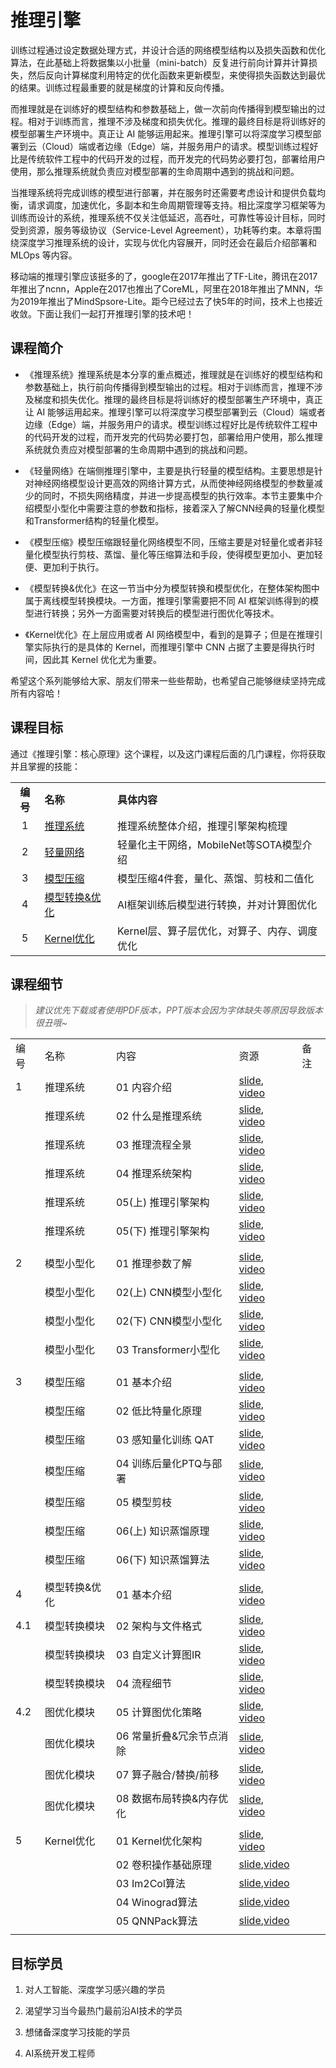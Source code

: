 # 推理引擎

训练过程通过设定数据处理方式，并设计合适的网络模型结构以及损失函数和优化算法，在此基础上将数据集以小批量（mini-batch）反复进行前向计算并计算损失，然后反向计算梯度利用特定的优化函数来更新模型，来使得损失函数达到最优的结果。训练过程最重要的就是梯度的计算和反向传播。

而推理就是在训练好的模型结构和参数基础上，做一次前向传播得到模型输出的过程。相对于训练而言，推理不涉及梯度和损失优化。推理的最终目标是将训练好的模型部署生产环境中。真正让 AI 能够运用起来。推理引擎可以将深度学习模型部署到云（Cloud）端或者边缘（Edge）端，并服务用户的请求。模型训练过程好比是传统软件工程中的代码开发的过程，而开发完的代码势必要打包，部署给用户使用，那么推理系统就负责应对模型部署的生命周期中遇到的挑战和问题。

当推理系统将完成训练的模型进行部署，并在服务时还需要考虑设计和提供负载均衡，请求调度，加速优化，多副本和生命周期管理等支持。相比深度学习框架等为训练而设计的系统，推理系统不仅关注低延迟，高吞吐，可靠性等设计目标，同时受到资源，服务等级协议（Service-Level Agreement），功耗等约束。本章将围绕深度学习推理系统的设计，实现与优化内容展开，同时还会在最后介绍部署和 MLOps 等内容。

移动端的推理引擎应该挺多的了，google在2017年推出了TF-Lite，腾讯在2017年推出了ncnn，Apple在2017也推出了CoreML，阿里在2018年推出了MNN，华为2019年推出了MindSpsore-Lite。距今已经过去了快5年的时间，技术上也接近收敛。下面让我们一起打开推理引擎的技术吧！

## 课程简介

- 《推理系统》推理系统是本分享的重点概述，推理就是在训练好的模型结构和参数基础上，执行前向传播得到模型输出的过程。相对于训练而言，推理不涉及梯度和损失优化。推理的最终目标是将训练好的模型部署生产环境中，真正让 AI 能够运用起来。推理引擎可以将深度学习模型部署到云（Cloud）端或者边缘（Edge）端，并服务用户的请求。模型训练过程好比是传统软件工程中的代码开发的过程，而开发完的代码势必要打包，部署给用户使用，那么推理系统就负责应对模型部署的生命周期中遇到的挑战和问题。

- 《轻量网络》在端侧推理引擎中，主要是执行轻量的模型结构。主要思想是针对神经网络模型设计更高效的网络计算方式，从而使神经网络模型的参数量减少的同时，不损失网络精度，并进一步提高模型的执行效率。本节主要集中介绍模型小型化中需要注意的参数和指标，接着深入了解CNN经典的轻量化模型和Transformer结构的轻量化模型。

- 《模型压缩》模型压缩跟轻量化网络模型不同，压缩主要是对轻量化或者非轻量化模型执行剪枝、蒸馏、量化等压缩算法和手段，使得模型更加小、更加轻便、更加利于执行。

- 《模型转换&优化》在这一节当中分为模型转换和模型优化，在整体架构图中属于离线模型转换模块。一方面，推理引擎需要把不同 AI 框架训练得到的模型进行转换；另外一方面需要对转换后的模型进行图优化等技术。

- 《Kernel优化》在上层应用或者 AI 网络模型中，看到的是算子；但是在推理引擎实际执行的是具体的 Kernel，而推理引擎中 CNN 占据了主要是得执行时间，因此其 Kernel 优化尤为重要。

希望这个系列能够给大家、朋友们带来一些些帮助，也希望自己能够继续坚持完成所有内容哈！

## 课程目标

通过《推理引擎：核心原理》这个课程，以及这门课程后面的几门课程，你将获取并且掌握的技能：

|        |                         |                            |
|:------:|:----------------------- |:-------------------------- |
| **编号** | **名称**                  | **具体内容**                   |
| 1      | [推理系统](./Inference/)    | 推理系统整体介绍，推理引擎架构梳理          |
| 2      | [轻量网络](./Mobilenet/)    | 轻量化主干网络，MobileNet等SOTA模型介绍 |
| 3      | [模型压缩](./Slim/)         | 模型压缩4件套，量化、蒸馏、剪枝和二值化       |
| 4      | [模型转换&优化](./Converter/) | AI框架训练后模型进行转换，并对计算图优化      |
| 5      | [Kernel优化](./Kernel/)   | Kernel层、算子层优化，对算子、内存、调度优化  |

## 课程细节

> *建议优先下载或者使用PDF版本，PPT版本会因为字体缺失等原因导致版本很丑哦~*

|     |          |                   |                                                                                                     |     |
| --- | -------- | ----------------- | --------------------------------------------------------------------------------------------------- | --- |
| 编号  | 名称       | 内容                | 资源                                                                                                  | 备注  |
| 1   | 推理系统     | 01 内容介绍           | [slide](./Inference/01.introduction.pdf), [video](https://www.bilibili.com/video/BV1J8411K7pj/)     |     |
|     | 推理系统     | 02 什么是推理系统        | [slide](./Inference/02.constraints.pdf), [video](https://www.bilibili.com/video/BV1nY4y1f7G5/)      |     |
|     | 推理系统     | 03 推理流程全景         | [slide](./Inference/03.workflow.pdf), [video](https://www.bilibili.com/video/BV1M24y1v7rK/)         |     |
|     | 推理系统     | 04 推理系统架构         | [slide](./Inference/04.system.pdf), [video](https://www.bilibili.com/video/BV1Gv4y1i7Tw/)           |     |
|     | 推理系统     | 05(上) 推理引擎架构      | [slide](./Inference/05.inference.pdf), [video](https://www.bilibili.com/video/BV1Mx4y137Er/)        |     |
|     | 推理系统     | 05(下) 推理引擎架构      | [slide](./Inference/06.architecture.pdf), [video](https://www.bilibili.com/video/BV1FG4y1C7Mn/)     |     |
|     |          |                   |                                                                                                     |     |
| 2   | 模型小型化    | 01 推理参数了解         | [slide](./Mobilenet/01.introduction.pdf), [video](https://www.bilibili.com/video/BV1KW4y1G75J/)     |     |
|     | 模型小型化    | 02(上) CNN模型小型化    | [slide](./Mobilenet/02.cnn.pdf), [video](https://www.bilibili.com/video/BV1Y84y1b7xj/)              |     |
|     | 模型小型化    | 02(下) CNN模型小型化    | [slide](./Mobilenet/02.cnn.pdf), [video](https://www.bilibili.com/video/BV1DK411k7qt/)              |     |
|     | 模型小型化    | 03 Transformer小型化 | [slide](./Mobilenet/03.transform.pdf), [video](https://www.bilibili.com/video/BV19d4y1V7ou/)        |     |
|     |          |                   |                                                                                                     |     |
| 3   | 模型压缩     | 01 基本介绍           | [slide](./Slim/01.introduction.pdf), [video](https://www.bilibili.com/video/BV1384y187tL/)          |     |
|     | 模型压缩     | 02 低比特量化原理        | [slide](./Slim/02.quant.pdf), [video](https://www.bilibili.com/video/BV1VD4y1n7AR/)                 |     |
|     | 模型压缩     | 03 感知量化训练 QAT     | [slide](./Slim/03.qat.pdf), [video](https://www.bilibili.com/video/BV1s8411w7b9/)                   |     |
|     | 模型压缩     | 04 训练后量化PTQ与部署    | [slide](./Slim/04.ptq.pdf), [video](https://www.bilibili.com/video/BV1HD4y1n7E1/)                   |     |
|     | 模型压缩     | 05 模型剪枝           | [slide](./Slim/05.pruning.pdf), [video](https://www.bilibili.com/video/BV1y34y1Z7KQ/)               |     |
|     | 模型压缩     | 06(上) 知识蒸馏原理      | [slide](./Slim/06.distillation.pdf), [video](https://www.bilibili.com/video/BV1My4y197Tf/)          |     |
|     | 模型压缩     | 06(下) 知识蒸馏算法      | [slide](./Slim/06.distillation.pdf), [video](https://www.bilibili.com/video/BV1vA411d7MF/)          |     |
|     |          |                   |                                                                                                     |     |
| 4   | 模型转换&优化  | 01 基本介绍           | [slide](./Converter/01.introduction.pdf), [video](https://www.bilibili.com/video/BV1724y1z7ep/)     |     |
| 4.1 | 模型转换模块   | 02 架构与文件格式        | [slide](./Converter/02.converter_princ.pdf), [video](https://www.bilibili.com/video/BV13P4y167sr/)  |     |
|     | 模型转换模块   | 03 自定义计算图IR       | [slide](./Converter/03.converter_ir.pdf), [video](https://www.bilibili.com/video/BV1rx4y177R9/)     |     |
|     | 模型转换模块   | 04 流程细节           | [slide](./Converter/04.converter_detail.pdf), [video](https://www.bilibili.com/video/BV13341197zU/) |     |
| 4.2 | 图优化模块    | 05 计算图优化策略        | [slide](./Converter/05.optimizer.pdf), [video](https://www.bilibili.com/video/BV1g84y1L7tF/)        |     |
|     | 图优化模块    | 06 常量折叠&冗余节点消除    | [slide](./Converter/06.basic.pdf), [video](https://www.bilibili.com/video/BV1fA411r7hr/)            |     |
|     | 图优化模块    | 07 算子融合/替换/前移     | [slide](./Converter/06.basic.pdf), [video](https://www.bilibili.com/video/BV1Qj411T7Ef/)            |     |
|     | 图优化模块    | 08 数据布局转换&内存优化    | [slide](./Converter/07.extend.pdf), [video](https://www.bilibili.com/video/BV1Ae4y1N7u7/)           |     |
|     |          |                   |                                                                                                     |     |
| 5   | Kernel优化 | 01 Kernel优化架构     | [slide](./Kernel/01.introduction.pdf), [video](https://www.bilibili.com/video/BV1Ze4y1c7Bb/)        |     |
|     |          | 02 卷积操作基础原理       | [slide](./Kernel/02.conv.pdf),[video](https://www.bilibili.com/video/BV1No4y1e7KX/)                 |     |
|     |          | 03 Im2Col算法       | [slide](./Kernel/03.im2col.pdf),[video](https://www.bilibili.com/video/BV1Ys4y1o7XW/)                 |     |
|     |          | 04 Winograd算法       | [slide](./Kernel/04.winograd.pdf),[video](https://www.bilibili.com/video/BV1vv4y1Y7sc/)                 |     |
|     |          | 05 QNNPack算法       | [slide](./Kernel/05.qnnpack.pdf),[video](https://www.bilibili.com/video/BV1ms4y1o7ki/)                 |     |
|     |          |                   |                                                                                                     |     |

## 目标学员

1. 对人工智能、深度学习感兴趣的学员

2. 渴望学习当今最热门最前沿AI技术的学员

3. 想储备深度学习技能的学员

4. AI系统开发工程师